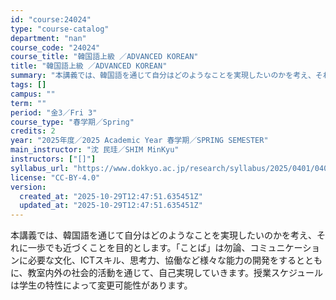 ```yaml
---
id: "course:24024"
type: "course-catalog"
department: "nan"
course_code: "24024"
course_title: "韓国語上級 ／ADVANCED KOREAN"
title: "韓国語上級 ／ADVANCED KOREAN"
summary: "本講義では、韓国語を通じて自分はどのようなことを実現したいのかを考え、それに一歩でも近づくことを目的とします。「ことば」は勿論、コミュニケーションに必要な文化、ICTスキル、思考力、協働など様々な能力の開発をするとともに、教室内外の社会的活…"
tags: []
campus: ""
term: ""
period: "金3／Fri 3"
course_type: "春学期／Spring"
credits: 2
year: "2025年度／2025 Academic Year 春学期／SPRING SEMESTER"
main_instructor: "沈 民珪／SHIM MinKyu"
instructors: ["[]"]
syllabus_url: "https://www.dokkyo.ac.jp/research/syllabus/2025/0401/0401_24024_ja_JP.html"
license: "CC-BY-4.0"
version:
  created_at: "2025-10-29T12:47:51.635451Z"
  updated_at: "2025-10-29T12:47:51.635451Z"
---
```

本講義では、韓国語を通じて自分はどのようなことを実現したいのかを考え、それに一歩でも近づくことを目的とします。「ことば」は勿論、コミュニケーションに必要な文化、ICTスキル、思考力、協働など様々な能力の開発をするとともに、教室内外の社会的活動を通じて、自己実現していきます。授業スケジュールは学生の特性によって変更可能性があります。

